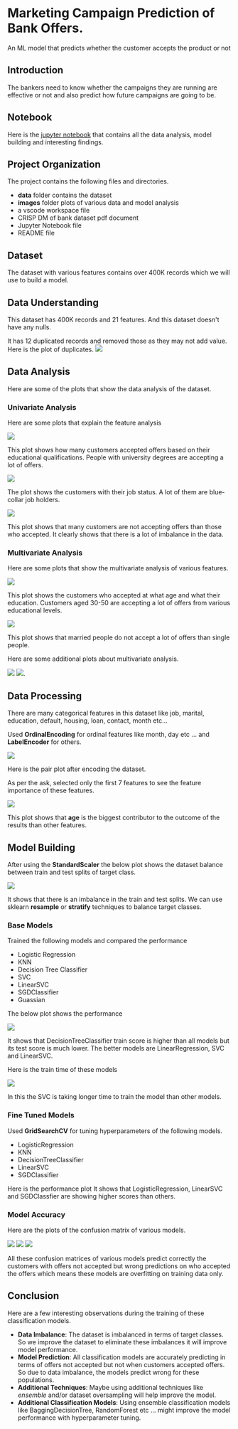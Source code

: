 # Marketing Campaign Prediction of Bank Offers.
An ML model that predicts whether the customer accepts the product or not
## Introduction
The bankers need to know whether the campaigns they are running are effective or not and also predict how future campaigns are going to be.

## Notebook

Here is the [jupyter notebook](prompt_III.ipynb) that contains all the data analysis, model building and interesting findings.

## Project Organization

The project contains the following files and directories.
* **data** folder contains the dataset
* **images** folder plots of various data and model analysis
* a vscode workspace file
* CRISP DM of bank dataset pdf document
* Jupyter Notebook file
* README file


## Dataset
The dataset with various features contains over 400K records which we will use to build a model.

## Data Understanding
This dataset has 400K records and 21 features. And this dataset doesn't have any nulls.

It has 12 duplicated records and removed those as they may not add value. Here is the plot of duplicates.
![](images/duplicates.png)

## Data Analysis
Here are some of the plots that show the data analysis of the dataset.
### Univariate Analysis
Here are some plots that explain the feature analysis

![](images/accepted_education.png)

This plot shows how many customers accepted offers based on their educational qualifications. People with university degrees are accepting a lot of offers.

![](images/accepted_job.png)

The plot shows the customers with their job status. A lot of them are blue-collar job holders.


![](images/target_histogram.png) 

This plot shows that many customers are not accepting offers than those who accepted. It clearly shows that there is a lot of imbalance in the data.

### Multivariate Analysis
Here are some plots that show the multivariate analysis of various features.


![](images/accepted_education_age.png)

This plot shows the customers who accepted at what age and what their education.
Customers aged 30-50 are accepting a lot of offers from various educational levels.

![](images/offer_accepted_marital.png)

This plot shows that married people do not accept a lot of offers than single people.

Here are some additional plots about multivariate analysis.

![](images/by_housing.png) ![](images/by_marital.png).


## Data Processing
There are many categorical features in this dataset like job, marital, education, default, housing, loan, contact, month etc...

Used **OrdinalEncoding** for ordinal features like month, day etc ... and **LabelEncoder** for others.

![](images/pair_plot.png)

Here is the pair plot after encoding the dataset.

As per the ask, selected only the first 7 features to see the feature importance of these features.

![](images/feature_importance.png)

This plot shows that **age** is the biggest contributor to the outcome of the results than other features.

## Model Building

After using the **StandardScaler** the below plot shows the dataset balance between train and test splits of target class.

![](images/train_test_balance.png)


It shows that there is an imbalance in the train and test splits. We can use sklearn **resample** or **stratify** techniques to balance target classes.

### Base Models

Trained the following models and compared the performance
* Logistic Regression
* KNN
* Decision Tree Classifier
* SVC
* LinearSVC
* SGDClassifier
* Guassian


The below plot shows the performance

![](images/base_model_perf.png)

It shows that DecisionTreeClassifier train score is higher than all models but its test score is much lower. The better models are LinearRegression, SVC and LinearSVC.

Here is the train time of these models

![](images/base_model_train_time.png)

In this the SVC is taking longer time to train the model than other models.


### Fine Tuned Models

Used **GridSearchCV** for tuning hyperparameters of the following models.
* LogisticRegression
* KNN
* DecisionTreeClassifier
* LinearSVC
* SGDClassifier

Here is the performance plot
It shows that LogisticRegression, LinearSVC and SGDClassfier are showing higher scores than others.

### Model Accuracy

Here are the plots of the confusion matrix of various models.

![](images/lr_c_matrix.png) ![](images/knn_c_matrix.png) ![](images/dtree_c_matrix.png)

All these confusion matrices of various models predict correctly the customers with offers not accepted but wrong predictions on who accepted the offers which means these models are overfitting on training data only.


## Conclusion
Here are a few interesting observations during the training of these classification models.

* **Data Imbalance**:
The dataset is imbalanced in terms of target classes. So we improve the dataset to eliminate these imbalances it will improve model performance.
* **Model Prediction**: All classification models are accurately predicting in terms of offers not accepted but not when customers accepted offers. So due to data imbalance, the models predict wrong for these populations.
* **Additional Techniques**: Maybe using additional techniques like *ensemble* and/or dataset oversampling will help improve the model.
* **Additional Classification Models**: Using ensemble classification models like BaggingDecisionTree, RandomForest etc ... might improve the model performance with hyperparameter tuning.
